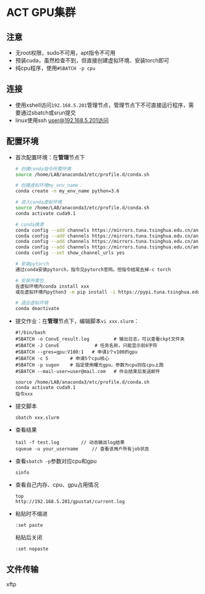 # ACT GPU集群

## 注意

+ 无root权限，sudo不可用，apt指令不可用
+ 预装cuda，虽然检查不到，但直接创建虚拟环境、安装torch即可
+ 纯cpu程序，使用`#SBATCH -p cpu`

## 连接

+ 使用xshell访问`192.168.5.201`管理节点，管理节点下不可直接运行程序，需要通过sbatch或srun提交
+ linux使用ssh user@192.168.5.201访问

## 配置环境

+ 首次配置环境：在**管理**节点下

    ```bash
    # 创建conda指令所需环境
    source /home/LAB/anaconda3/etc/profile.d/conda.sh
    
    # 创建虚拟环境my_env_name：
    conda create -n my_env_name python=3.6
    
    # 进入conda虚拟环境
    source /home/LAB/anaconda3/etc/profile.d/conda.sh
    conda activate cuda9.1
    
    # conda换源
    conda config --add channels https://mirrors.tuna.tsinghua.edu.cn/anaconda/pkgs/free/
    conda config --add channels https://mirrors.tuna.tsinghua.edu.cn/anaconda/cloud/conda-forge/
    conda config --add channels https://mirrors.tuna.tsinghua.edu.cn/anaconda/cloud/msys2/
    conda config --add channels https://mirrors.tuna.tsinghua.edu.cn/anaconda/cloud/pytorch/
    conda config --set show_channel_urls yes
    
    # 安装pytorch
    通过conda安装pytorch，指令见pytorch官网。但指令结尾去掉-c torch
    
    # 安装所需包
    在虚拟环境内conda install xxx
    或在虚拟环境内python3 -m pip install -i https://pypi.tuna.tsinghua.edu.cn/simple -r requirements.txt --user
    
    # 退出虚拟环境
    conda deactivate
    ```

+ 提交作业：在**管理**节点下，编辑脚本`vi xxx.slurm`：

    ```
    #!/bin/bash
    #SBATCH -o ConvE_result.log         # 输出日志，可以查看ckpt文件夹
    #SBATCH -J ConvE             # 任务名称，只能显示前6字符
    #SBATCH --gres=gpu:V100:1   # 申请1个v100的gpu
    #SBATCH -c 5        # 申请5个cpu核心
    #SBATCH -p sugon	# 指定使用曙光gpu，参数为cpu则在cpu上跑
    #SBATCH --mail-user=user@mail.com	# 作业结束后发送邮件

    source /home/LAB/anaconda3/etc/profile.d/conda.sh
    conda activate cuda9.1
    指令xxx
    ```

+ 提交脚本

    ```
    sbatch xxx.slurm
    ```

+ 查看结果

    ```
    tail -f test.log		// 动态输出log结果
    squeue -u your_username		// 查看该用户所有job状态
    ```

+ 查看`sbatch -p`参数对应cpu和gpu

  ```
  sinfo
  ```

+ 查看自己内存、cpu、gpu占用情况

    ```
    top
    http://192.168.5.201/gpustat/current.log
    ```

+ 粘贴时不缩进

  ```
  :set paste
  ```

  粘贴后关闭

  ```
  :set nopaste
  ```

## 文件传输

xftp
